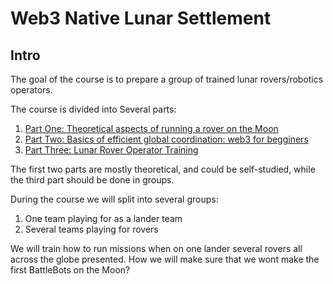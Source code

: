 # Web3 Native Lunar Settlement

## Intro

The goal of the course is to prepare a group of trained lunar rovers/robotics operators. 

The course is divided into Several parts:
1. [Part One: Theoretical aspects of running a rover on the Moon](./PART_ONE_BASIC_OF_LUNAR_MISSIONS.md)    
2. [Part Two: Basics of efficient global coordination: web3 for begginers](./PART_TWO_WEB3_FOR_BEGGINERS.md)
3. [Part Three: Lunar Rover Operator Training](./PART_THREE.md)

The first two parts are mostly theoretical, and could be self-studied, while the third part should be done in groups.

During the course we will split into several groups:
1. One team playing for as a lander team
2. Several teams playing for rovers

We will train how to run missions when on one lander several rovers all across the globe presented. How we will make sure that we wont make the first BattleBots on the Moon?

